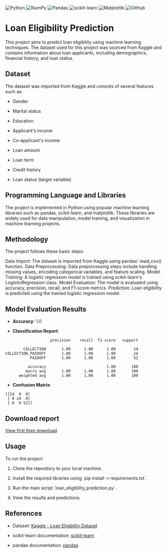![Python](https://img.shields.io/badge/-Python-3776AB?style=flat-square&logo=python&logoColor=white)
![NumPy](https://img.shields.io/badge/-NumPy-013243?style=flat-square&logo=numpy&logoColor=white)
![Pandas](https://img.shields.io/badge/-Pandas-150458?style=flat-square&logo=pandas&logoColor=white)
![scikit-learn](https://img.shields.io/badge/-scikit--learn-F7931E?style=flat-square&logo=scikit-learn&logoColor=white)
![Matplotlib](https://img.shields.io/badge/-Matplotlib-3776AB?style=flat-square&logo=python&logoColor=white)
![GitHub](https://img.shields.io/badge/-GitHub-181717?style=flat-square&logo=github&logoColor=white)

# Loan Eligibility Prediction

This project aims to predict loan eligibility using machine learning techniques. The dataset used for this project was sourced from Kaggle and contains information about loan applicants, including demographics, financial history, and loan status.

## Dataset

The dataset was imported from Kaggle and consists of several features such as:

- Gender

- Marital status

- Education

- Applicant's income

- Co-applicant's income

- Loan amount

- Loan term

- Credit history

- Loan status (target variable)

## Programming Language and Libraries

The project is implemented in Python using popular machine learning libraries such as pandas, scikit-learn, and matplotlib. These libraries are widely used for data manipulation, model training, and visualization in machine learning projects.

## Methodology

The project follows these basic steps:

Data Import: The dataset is imported from Kaggle using pandas' read\_csv() function.
Data Preprocessing: Data preprocessing steps include handling missing values, encoding categorical variables, and feature scaling.
Model Training: A logistic regression model is trained using scikit-learn's LogisticRegression class.
Model Evaluation: The model is evaluated using accuracy, precision, recall, and F1-score metrics.
Prediction: Loan eligibility is predicted using the trained logistic regression model.

## Model Evaluation Results

- **Accuracy**: 1.0

- **Classification Report**:

```
                    precision    recall  f1-score   support

        COLLECTION       1.00      1.00      1.00        24
COLLECTION_PAIDOFF       1.00      1.00      1.00        24
           PAIDOFF       1.00      1.00      1.00        52

          accuracy                           1.00       100
         macro avg       1.00      1.00      1.00       100
      weighted avg       1.00      1.00      1.00       100
```
- **Confusion Matrix**:

```
[[24  0  0]
 [ 0 24  0]
 [ 0  0 52]]
```

## Download report

[View first then download](https://github.com/niladrridas/ml-loan-eligibility/blob/main/MyMLReport_LPU.pdf) 

## Usage

To run the project:

1. Clone the repository to your local machine.

2. Install the required libraries using \`pip install -r requirements.txt\`.

3. Run the main script \`loan\_eligibility\_prediction.py\`.

4. View the results and predictions.

## References

- Dataset: [Kaggle - Loan Eligibility Dataset](https://www.kaggle.com/datasets/zhijinzhai/loandata)

- scikit-learn documentation: [scikit-learn](https://scikit-learn.org/stable/)

- pandas documentation: [pandas](https://pandas.pydata.org/docs/)
